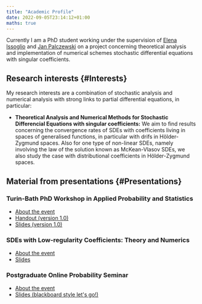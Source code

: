 ```yaml
---
title: "Academic Profile"
date: 2022-09-05T23:14:12+01:00
maths: true
---
```

Currently I am a PhD student working under the supervision of
[Elena Issoglio](https://sites.google.com/view/elenaissoglio/home)
and
[Jan Palczewski](https://www1.maths.leeds.ac.uk/~jp/)
on a project concerning theoretical analysis and implementation of numerical schemes stochastic differential equations with singular coefficients.

## Research interests {#Interests}
My research interests are a combination of stochastic analysis and numerical analysis with strong links to partial differential equations, in particular:

- **Theoretical Analysis and Numerical Methods for Stochastic Differencial Equations with singular coefficients:**
We aim to find results concerning the convergence rates of SDEs with coefficients living in spaces of generalised functions, in particular with drifs in Hölder-Zygmund spaces.
Also for one type of non-linear SDEs, namely involving the law of the solution known as McKean-Vlasov SDEs, we also study the case with distributional coefficients in Hölder-Zygmund spaces.

## Material from presentations {#Presentations}

### Turin-Bath PhD Workshop in Applied Probability and Statistics

- [About the event](https://samba.ac.uk/turin-bath-phd-workshop-in-applied-probability-and-statistics-19-21-june-2023/)
- [Handout (version 1.0)](/docs/2023_06_turin-bath_workshop_handout.pdf)
- [Slides (version 1.0)](/docs/2023_06_turin-bath_workshop_slides.pdf)

### SDEs with Low-regularity Coefficients: Theory and Numerics 

- [About the event](https://sites.google.com/view/singular-sdes2023/home)
- [Slides](/docs/2023_09_sdes.pdf)

### Postgraduate Online Probability Seminar

- [About the event](https://pg-prob-sem.github.io/sdes/Luis/)
- [Slides (blackboard style let's go!)](/docs/POPS-2023-11-29.pdf)
